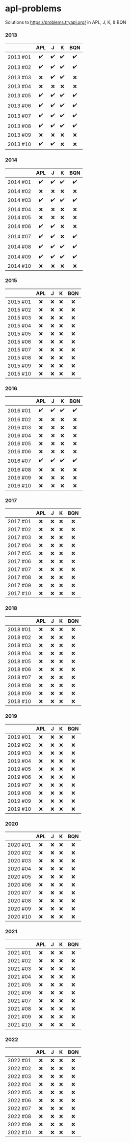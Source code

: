 # apl-problems
Solutions to https://problems.tryapl.org/ in APL, J, K, &amp; BQN

### 2013

|          | APL                | J                  | K                  | BQN                |
| ---      | :---:              | :---:              | :---:              | :---:              |
| 2013 #01 | :heavy_check_mark: | :heavy_check_mark: | :heavy_check_mark: | :heavy_check_mark: |
| 2013 #02 | :heavy_check_mark: | :heavy_check_mark: | :heavy_check_mark: | :heavy_check_mark: |
| 2013 #03 | :x:                | :heavy_check_mark: | :heavy_check_mark: | :x:                |
| 2013 #04 | :x:                | :x:                | :x:                | :x:                |
| 2013 #05 | :heavy_check_mark: | :heavy_check_mark: | :heavy_check_mark: | :heavy_check_mark: |
| 2013 #06 | :heavy_check_mark: | :heavy_check_mark: | :heavy_check_mark: | :heavy_check_mark: |
| 2013 #07 | :heavy_check_mark: | :heavy_check_mark: | :heavy_check_mark: | :heavy_check_mark: |
| 2013 #08 | :heavy_check_mark: | :heavy_check_mark: | :heavy_check_mark: | :heavy_check_mark: |
| 2013 #09 | :x:                | :x:                | :x:                | :x:                |
| 2013 #10 | :heavy_check_mark: | :heavy_check_mark: | :x:                | :x:                |

### 2014

|          | APL                | J                  | K                  | BQN                |
| ---      | :---:              | :---:              | :---:              | :---:              |
| 2014 #01 | :heavy_check_mark: | :heavy_check_mark: | :heavy_check_mark: | :heavy_check_mark: |
| 2014 #02 | :x:                | :x:                | :x:                | :x:                |
| 2014 #03 | :heavy_check_mark: | :heavy_check_mark: | :heavy_check_mark: | :heavy_check_mark: |
| 2014 #04 | :x:                | :x:                | :x:                | :x:                |
| 2014 #05 | :x:                | :x:                | :x:                | :x:                |
| 2014 #06 | :heavy_check_mark: | :heavy_check_mark: | :x:                | :x:                |
| 2014 #07 | :heavy_check_mark: | :heavy_check_mark: | :x:                | :heavy_check_mark: |
| 2014 #08 | :heavy_check_mark: | :heavy_check_mark: | :heavy_check_mark: | :heavy_check_mark: |
| 2014 #09 | :heavy_check_mark: | :heavy_check_mark: | :heavy_check_mark: | :heavy_check_mark: |
| 2014 #10 | :x:                | :x:                | :x:                | :x:                |

### 2015

|          | APL                | J                  | K                  | BQN                |
| ---      | :---:              | :---:              | :---:              | :---:              |
| 2015 #01 | :x:                | :x:                | :x:                | :x:                |
| 2015 #02 | :x:                | :x:                | :x:                | :x:                |
| 2015 #03 | :x:                | :x:                | :x:                | :x:                |
| 2015 #04 | :x:                | :x:                | :x:                | :x:                |
| 2015 #05 | :x:                | :x:                | :x:                | :x:                |
| 2015 #06 | :x:                | :x:                | :x:                | :x:                |
| 2015 #07 | :x:                | :x:                | :x:                | :x:                |
| 2015 #08 | :x:                | :x:                | :x:                | :x:                |
| 2015 #09 | :x:                | :x:                | :x:                | :x:                |
| 2015 #10 | :x:                | :x:                | :x:                | :x:                |

### 2016

|          | APL                | J                  | K                  | BQN                |
| ---      | :---:              | :---:              | :---:              | :---:              |
| 2016 #01 | :heavy_check_mark: | :heavy_check_mark: | :heavy_check_mark: | :heavy_check_mark: |
| 2016 #02 | :x:                | :x:                | :x:                | :x:                |
| 2016 #03 | :x:                | :x:                | :x:                | :x:                |
| 2016 #04 | :x:                | :x:                | :x:                | :x:                |
| 2016 #05 | :x:                | :x:                | :x:                | :x:                |
| 2016 #06 | :x:                | :x:                | :x:                | :x:                |
| 2016 #07 | :heavy_check_mark: | :heavy_check_mark: | :heavy_check_mark: | :heavy_check_mark: |
| 2016 #08 | :x:                | :x:                | :x:                | :x:                |
| 2016 #09 | :x:                | :x:                | :x:                | :x:                |
| 2016 #10 | :x:                | :x:                | :x:                | :x:                |

### 2017

|          | APL                | J                  | K                  | BQN                |
| ---      | :---:              | :---:              | :---:              | :---:              |
| 2017 #01 | :x:                | :x:                | :x:                | :x:                |
| 2017 #02 | :x:                | :x:                | :x:                | :x:                |
| 2017 #03 | :x:                | :x:                | :x:                | :x:                |
| 2017 #04 | :x:                | :x:                | :x:                | :x:                |
| 2017 #05 | :x:                | :x:                | :x:                | :x:                |
| 2017 #06 | :x:                | :x:                | :x:                | :x:                |
| 2017 #07 | :x:                | :x:                | :x:                | :x:                |
| 2017 #08 | :x:                | :x:                | :x:                | :x:                |
| 2017 #09 | :x:                | :x:                | :x:                | :x:                |
| 2017 #10 | :x:                | :x:                | :x:                | :x:                |

### 2018

|          | APL                | J                  | K                  | BQN                |
| ---      | :---:              | :---:              | :---:              | :---:              |
| 2018 #01 | :x:                | :x:                | :x:                | :x:                |
| 2018 #02 | :x:                | :x:                | :x:                | :x:                |
| 2018 #03 | :x:                | :x:                | :x:                | :x:                |
| 2018 #04 | :x:                | :x:                | :x:                | :x:                |
| 2018 #05 | :x:                | :x:                | :x:                | :x:                |
| 2018 #06 | :x:                | :x:                | :x:                | :x:                |
| 2018 #07 | :x:                | :x:                | :x:                | :x:                |
| 2018 #08 | :x:                | :x:                | :x:                | :x:                |
| 2018 #09 | :x:                | :x:                | :x:                | :x:                |
| 2018 #10 | :x:                | :x:                | :x:                | :x:                |

### 2019

|          | APL                | J                  | K                  | BQN                |
| ---      | :---:              | :---:              | :---:              | :---:              |
| 2019 #01 | :x:                | :x:                | :x:                | :x:                |
| 2019 #02 | :x:                | :x:                | :x:                | :x:                |
| 2019 #03 | :x:                | :x:                | :x:                | :x:                |
| 2019 #04 | :x:                | :x:                | :x:                | :x:                |
| 2019 #05 | :x:                | :x:                | :x:                | :x:                |
| 2019 #06 | :x:                | :x:                | :x:                | :x:                |
| 2019 #07 | :x:                | :x:                | :x:                | :x:                |
| 2019 #08 | :x:                | :x:                | :x:                | :x:                |
| 2019 #09 | :x:                | :x:                | :x:                | :x:                |
| 2019 #10 | :x:                | :x:                | :x:                | :x:                |

### 2020

|          | APL                | J                  | K                  | BQN                |
| ---      | :---:              | :---:              | :---:              | :---:              |
| 2020 #01 | :x:                | :x:                | :x:                | :x:                |
| 2020 #02 | :x:                | :x:                | :x:                | :x:                |
| 2020 #03 | :x:                | :x:                | :x:                | :x:                |
| 2020 #04 | :x:                | :x:                | :x:                | :x:                |
| 2020 #05 | :x:                | :x:                | :x:                | :x:                |
| 2020 #06 | :x:                | :x:                | :x:                | :x:                |
| 2020 #07 | :x:                | :x:                | :x:                | :x:                |
| 2020 #08 | :x:                | :x:                | :x:                | :x:                |
| 2020 #09 | :x:                | :x:                | :x:                | :x:                |
| 2020 #10 | :x:                | :x:                | :x:                | :x:                |

### 2021

|          | APL                | J                  | K                  | BQN                |
| ---      | :---:              | :---:              | :---:              | :---:              |
| 2021 #01 | :x:                | :x:                | :x:                | :x:                |
| 2021 #02 | :x:                | :x:                | :x:                | :x:                |
| 2021 #03 | :x:                | :x:                | :x:                | :x:                |
| 2021 #04 | :x:                | :x:                | :x:                | :x:                |
| 2021 #05 | :x:                | :x:                | :x:                | :x:                |
| 2021 #06 | :x:                | :x:                | :x:                | :x:                |
| 2021 #07 | :x:                | :x:                | :x:                | :x:                |
| 2021 #08 | :x:                | :x:                | :x:                | :x:                |
| 2021 #09 | :x:                | :x:                | :x:                | :x:                |
| 2021 #10 | :x:                | :x:                | :x:                | :x:                |

### 2022

|          | APL                | J                  | K                  | BQN                |
| ---      | :---:              | :---:              | :---:              | :---:              |
| 2022 #01 | :x:                | :x:                | :x:                | :x:                |
| 2022 #02 | :x:                | :x:                | :x:                | :x:                |
| 2022 #03 | :x:                | :x:                | :x:                | :x:                |
| 2022 #04 | :x:                | :x:                | :x:                | :x:                |
| 2022 #05 | :x:                | :x:                | :x:                | :x:                |
| 2022 #06 | :x:                | :x:                | :x:                | :x:                |
| 2022 #07 | :x:                | :x:                | :x:                | :x:                |
| 2022 #08 | :x:                | :x:                | :x:                | :x:                |
| 2022 #09 | :x:                | :x:                | :x:                | :x:                |
| 2022 #10 | :x:                | :x:                | :x:                | :x:                |
